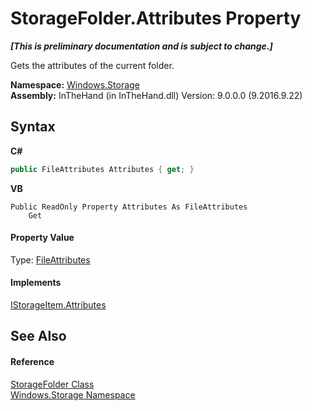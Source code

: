 # StorageFolder.Attributes Property 
 _**\[This is preliminary documentation and is subject to change.\]**_

Gets the attributes of the current folder.

**Namespace:**&nbsp;<a href="N_Windows_Storage">Windows.Storage</a><br />**Assembly:**&nbsp;InTheHand (in InTheHand.dll) Version: 9.0.0.0 (9.2016.9.22)

## Syntax

**C#**<br />
``` C#
public FileAttributes Attributes { get; }
```

**VB**<br />
``` VB
Public ReadOnly Property Attributes As FileAttributes
	Get
```


#### Property Value
Type: <a href="T_Windows_Storage_FileAttributes">FileAttributes</a>

#### Implements
<a href="P_Windows_Storage_IStorageItem_Attributes">IStorageItem.Attributes</a><br />

## See Also


#### Reference
<a href="T_Windows_Storage_StorageFolder">StorageFolder Class</a><br /><a href="N_Windows_Storage">Windows.Storage Namespace</a><br />